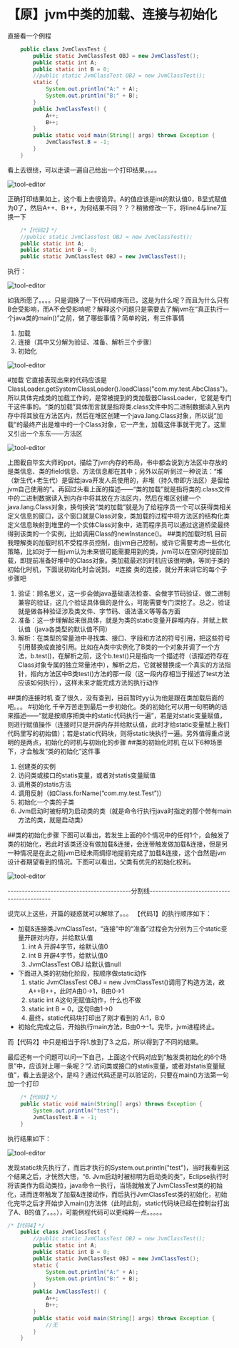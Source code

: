 【原】jvm中类的加载、连接与初始化
====
直接看一个例程
```java
    public class JvmClassTest {  
        public static JvmClassTest OBJ = new JvmClassTest();  
        public static int A;  
        public static int B = 0;  
        //public static JvmClassTest OBJ = new JvmClassTest();  
        static {  
            System.out.println("A:" + A);  
            System.out.println("B:" + B);  
        }  
        public JvmClassTest() {  
            A++;  
            B++;  
        }  
        public static void main(String[] args) throws Exception {  
            JvmClassTest.B = -1;  
        }  
    }  
```
看上去很绕，可以走读一遍自己给出一个打印结果。。。。

![tool-editor](https://raw2.github.com/bing1983333/blog/master/post/jvm/2014-01-28-%E3%80%90%E5%8E%9F%E3%80%91jvm%E4%B8%AD%E7%B1%BB%E7%9A%84%E5%8A%A0%E8%BD%BD%E3%80%81%E8%BF%9E%E6%8E%A5%E4%B8%8E%E5%88%9D%E5%A7%8B%E5%8C%96/1.jpg)

正确打印结果如上，这个看上去很诡异。A的值应该是int的默认值0，B显式赋值为0了，然后A++、B++，为何结果不同？？？稍微修改一下，将line4与line7互换一下
```java
    /*【代码2】*/  
    //public static JvmClassTest OBJ = new JvmClassTest();  
    public static int A;  
    public static int B = 0;  
    public static JvmClassTest OBJ = new JvmClassTest(); 
```
执行：

![tool-editor](https://raw2.github.com/bing1983333/blog/master/post/jvm/2014-01-28-%E3%80%90%E5%8E%9F%E3%80%91jvm%E4%B8%AD%E7%B1%BB%E7%9A%84%E5%8A%A0%E8%BD%BD%E3%80%81%E8%BF%9E%E6%8E%A5%E4%B8%8E%E5%88%9D%E5%A7%8B%E5%8C%96/2.jpg)

如我所愿了。。。。只是调换了一下代码顺序而已，这是为什么呢？而且为什么只有B会受影响，而A不会受影响呢？解释这个问题只是需要去了解jvm在“真正执行一个java类的main()”之前，做了哪些事情？简单的说，有三件事情
1. 加载
2. 连接（其中又分解为验证、准备、解析三个步骤）
3. 初始化

![tool-editor](https://raw2.github.com/bing1983333/blog/master/post/jvm/2014-01-28-%E3%80%90%E5%8E%9F%E3%80%91jvm%E4%B8%AD%E7%B1%BB%E7%9A%84%E5%8A%A0%E8%BD%BD%E3%80%81%E8%BF%9E%E6%8E%A5%E4%B8%8E%E5%88%9D%E5%A7%8B%E5%8C%96/3.jpg)

#加载
它直接表现出来的代码应该是ClassLoader.getSystemClassLoader().loadClass("com.my.test.AbcClass")。所以具体完成类的加载工作的，是常被提到的类加载器ClassLoader，它就是专门干这件事的。“类的加载”具体而言就是指将类.class文件中的二进制数据读入到内存中将其放在方法区内，然后在堆区创建一个java.lang.Class对象，所以说“加载”的最终产出是堆中的一个Class对象，它一产生，加载这件事就干完了。这里又引出一个东东——方法区

![tool-editor](https://raw2.github.com/bing1983333/blog/master/post/jvm/2014-01-28-%E3%80%90%E5%8E%9F%E3%80%91jvm%E4%B8%AD%E7%B1%BB%E7%9A%84%E5%8A%A0%E8%BD%BD%E3%80%81%E8%BF%9E%E6%8E%A5%E4%B8%8E%E5%88%9D%E5%A7%8B%E5%8C%96/4.jpg)

上图截自毕玄大师的ppt，描绘了jvm内存的布局，书中都会说到方法区中存放的是类信息、类的field信息、方法信息都在其中；另外以前听到过一种说法：“堆（新生代+老生代）是留给java开发人员使用的，非堆（持久带即方法区）是留给jvm自己使用的”。再回过头看上面的描述——“类的加载”就是指将类的.class文件中的二进制数据读入到内存中将其放在方法区内，然后在堆区创建一个java.lang.Class对象，换句换说“类的加载”就是为了给程序员一个可以获得类相关定义信息的窗口，这个窗口就是Class对象，类加载的过程中将方法区的结构化类定义信息映射到堆里的一个实体Class对象中，进而程序员可以通过这道桥梁最终得到该类的一个实例，比如调用Class的newInstance()。
##类的加载时机
目前我理解类的加载时机不受程序员控制，由jvm自己控制，或许它需要考虑一些优化策略，比如对于一些jvm认为未来很可能需要用到的类，jvm可以在空闲时提前加载，即提前准备好堆中的Class对象。类加载最迟的时机应该很明确，等同于类的初始化时机，下面说初始化时会说到。
#连接
类的连接，就分开来讲它的每个子步骤吧
1. 验证：顾名思义，这一步会做java基础语法检查、会做字节码验证、做二进制兼容的验证，这几个验证具体做的是什么，可能需要专门深挖了。总之，验证就是做各种验证涉及类文件、字节码、语法语义等等各方面
2. 准备：这一步理解起来很具体，就是为类的static变量开辟堆内存，并赋上默认值（java各类型的默认值不同）
3. 解析：在类型的常量池中寻找类、接口、字段和方法的符号引用，把这些符号引用替换成直接引用。比如在A类中实例化了B类的一个对象并调了一个方法，b.test()，在解析之前，这个b.test()只是指向一个描述符（该描述符存在Class对象专属的独立常量池中），解析之后，它就被替换成一个真实的方法指针，指向方法区中B类test()方法的那一段（这一段内存相当于描述了test方法应该如何执行），这样未来才能完成方法的执行动作

##类的连接时机
查了很久，没有查到，目前暂时yy认为他是跟在类加载后面的吧。。。
#初始化
千辛万苦走到最后一步初始化。类的初始化可以用一句明确的话来描述——“就是按顺序把类中的static代码执行一遍”，若是对static变量赋值，则进行赋值操作（连接时只是开辟内存并给默认值，此时才给static变量赋上我们代码里写的初始值）；若是static代码块，则将static块执行一遍。另外值得重点说明的是两点，初始化的时机与初始化的步骤
##类的初始化时机
在以下6种场景下，才会触发“类的初始化”这件事
1. 创建类的实例
2. 访问类或接口的statis变量，或者对statis变量赋值
3. 调用类的statis方法
4. 调用反射（如Class.forName(“com.my.test.Test”)）
5. 初始化一个类的子类
6. Jvm启动时被标明为启动类的类（就是命令行执行java时指定的那个带有main方法的类，就是启动类）

##类的初始化步骤
下图可以看出，若发生上面的6个情况中的任何1个，会触发了类的初始化，若此时该类还没有做加载&连接，会连带触发做加载&连接，但是另一种情况是在此之前jvm已经未雨绸缪地提前完成了加载&连接，这个自然是jvm设计者期望看到的情况。下图可以看出，父类有优先的初始化权利。

![tool-editor](https://raw2.github.com/bing1983333/blog/master/post/jvm/2014-01-28-%E3%80%90%E5%8E%9F%E3%80%91jvm%E4%B8%AD%E7%B1%BB%E7%9A%84%E5%8A%A0%E8%BD%BD%E3%80%81%E8%BF%9E%E6%8E%A5%E4%B8%8E%E5%88%9D%E5%A7%8B%E5%8C%96/5.jpg)

-------------------------------------------分割线-------------------------------------------

说完以上这些，开篇的疑惑就可以解除了。。。
【代码1】的执行顺序如下：
* 加载&连接类JvmClassTest，“连接”中的“准备”过程会为分别为三个static变量开辟对内存，并给默认值
	1. int A 开辟4字节，给默认值0
    2. int B 开辟4字节，给默认值0
	3. JvmClassTest OBJ 给默认值null
* 下面进入类的初始化阶段，按顺序做static动作
	1. static JvmClassTest OBJ = new JvmClassTest()调用了构造方法，故A++B++，此时A由0->1，B由0->1
	2. static int A这句无赋值动作，什么也不做
	3. static int B = 0，这句B由1->0
	4. 最终，static代码块打印出了刚才看到的 A:1，B:0
* 初始化完成之后，开始执行main方法，B由0->-1。完毕，jvm进程终止。

而【代码2】中只是相当于将1.放到了3.之后，所以得到了不同的结果。

最后还有一个问题可以问一下自己，上面这个代码对应到“触发类初始化的6个场景”中，应该对上哪一条呢？“2.访问类或接口的statis变量，或者对statis变量赋值”，看上去是这个，是吗？通过代码还是可以验证的，只要在main()方法第一句加一个打印

```java
	/*【代码3】*/  
    public static void main(String[] args) throws Exception {  
        System.out.println("test");  
        JvmClassTest.B = -1;  
    }  
```

执行结果如下：

![tool-editor](https://raw2.github.com/bing1983333/blog/master/post/jvm/2014-01-28-%E3%80%90%E5%8E%9F%E3%80%91jvm%E4%B8%AD%E7%B1%BB%E7%9A%84%E5%8A%A0%E8%BD%BD%E3%80%81%E8%BF%9E%E6%8E%A5%E4%B8%8E%E5%88%9D%E5%A7%8B%E5%8C%96/6.jpg)

发现static块先执行了，而后才执行的System.out.println("test")，当时我看到这个结果之后，才恍然大悟，“6. Jvm启动时被标明为启动类的类”，Eclipse执行时将该类作为启动类拉，java命令一执行，当场就触发了JvmClassTest类的初始化，进而连带触发了加载&连接动作，而后执行JvmClassTest类的初始化，初始化完毕之后才开始步入main()方法体（此时此刻，static代码块已经在控制台打出了A、B的值了。。。），可能例程代码可以更纯粹一点。。。。。

```java
/*【代码4】*/  
    public class JvmClassTest {  
        //public static JvmClassTest OBJ = new JvmClassTest();  
        public static int A;  
        public static int B = 0;  
        public static JvmClassTest OBJ = new JvmClassTest();  
        static {  
            System.out.println("A:" + A);  
            System.out.println("B:" + B);  
        }  
        public JvmClassTest() {  
            A++;  
            B++;  
        }  
        public static void main(String[] args) throws Exception {  
            //无  
        }  
    } 
```
